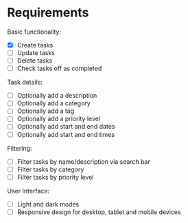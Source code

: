 # Requirements

Basic functionality:

- [x] Create tasks
- [ ] Update tasks
- [ ] Delete tasks
- [ ] Check tasks off as completed

Task details:

- [ ] Optionally add a description
- [ ] Optionally add a category
- [ ] Optionally add a tag
- [ ] Optionally add a priority level
- [ ] Optionally add start and end dates
- [ ] Optionally add start and end times

Filtering:

- [ ] Filter tasks by name/description via search bar
- [ ] Filter tasks by category
- [ ] Filter tasks by priority level

User Interface:

- [ ] Light and dark modes
- [ ] Responsive design for desktop, tablet and mobile devices

